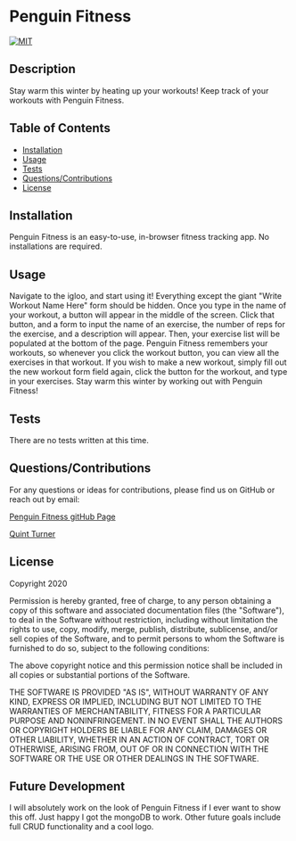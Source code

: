 # Penguin Fitness
[![MIT](https://img.shields.io/badge/License-MIT-yellow.svg)](https://opensource.org/licenses/MIT)

## Description
Stay warm this winter by heating up your workouts! Keep track of your workouts with Penguin Fitness.

## Table of Contents
* [Installation](#installation)
* [Usage](#usage)
* [Tests](#Tests)
* [Questions/Contributions](#Questions/Contributions)
* [License](#license)
## Installation
Penguin Fitness is an easy-to-use, in-browser fitness tracking app. No installations are required.
## Usage 

Navigate to the igloo, and start using it! Everything except the giant "Write Workout Name Here" form should be hidden. Once you type in the name of your workout, a button will appear in the middle of the screen. Click that button, and a form to input the name of an exercise, the number of reps for the exercise, and a description will appear. Then, your exercise list will be populated at the bottom of the page. Penguin Fitness remembers your workouts, so whenever you click the workout button, you can view all the exercises in that workout. If you wish to make a new workout, simply fill out the new workout form field again, click the button for the workout, and type in your exercises. Stay warm this winter by working out with Penguin Fitness!

## Tests
There are no tests written at this time.
## Questions/Contributions
For any questions or ideas for contributions, please find us on GitHub or reach out by email: 

[Penguin Fitness gitHub Page](https://github.com/pungry/penguin-fitness)

[Quint Turner](mailto:henryquintturner@gmail.com)

## License 

Copyright 2020 
        
Permission is hereby granted, free of charge, to any person obtaining a copy of this software and associated documentation files (the "Software"), to deal in the Software without restriction, including without limitation the rights to use, copy, modify, merge, publish, distribute, sublicense, and/or sell copies of the Software, and to permit persons to whom the Software is furnished to do so, subject to the following conditions:
        
The above copyright notice and this permission notice shall be included in all copies or substantial portions of the Software.
        
THE SOFTWARE IS PROVIDED "AS IS", WITHOUT WARRANTY OF ANY KIND, EXPRESS OR IMPLIED, INCLUDING BUT NOT LIMITED TO THE WARRANTIES OF MERCHANTABILITY, FITNESS FOR A PARTICULAR PURPOSE AND NONINFRINGEMENT. IN NO EVENT SHALL THE AUTHORS OR COPYRIGHT HOLDERS BE LIABLE FOR ANY CLAIM, DAMAGES OR OTHER LIABILITY, WHETHER IN AN ACTION OF CONTRACT, TORT OR OTHERWISE, ARISING FROM, OUT OF OR IN CONNECTION WITH THE SOFTWARE OR THE USE OR OTHER DEALINGS IN THE SOFTWARE.

## Future Development
I will absolutely work on the look of Penguin Fitness if I ever want to show this off. Just happy I got the mongoDB to work. Other future goals include full CRUD functionality and a cool logo.